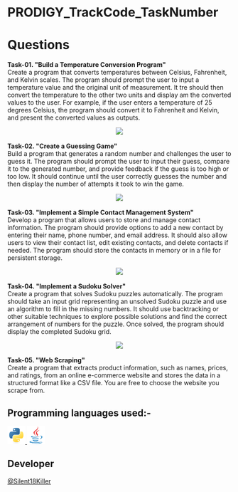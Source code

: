 # PRODIGY_TrackCode_TaskNumber

# Questions
**Task-01. "Build a Temperature Conversion Program"** <br>
Create a program that converts temperatures between Celsius, Fahrenheit, and Kelvin scales. The program should prompt the user to input a temperature value and the original              unit of measurement. It tre should then convert the temperature to the other two units and display am the converted values to the user. For example, if the user enters a                 temperature of 25 degrees Celsius, the program should convert it to Fahrenheit and Kelvin, and present the converted values as outputs. <br>

<p align="center">
  <img src="https://github.com/Silent18Killer/PRODIGY_TrackCode_TaskNumber/assets/139036518/24e44724-473a-4dfd-a243-7e5cc59b5ce1"/>
</p>
          
**Task-02. "Create a Guessing Game"** <br>
Build a program that generates a random number and challenges the user to guess it. The program should prompt the user to input their guess, compare it to the generated number, and provide feedback if the guess is too high or too low. It should continue until the user correctly guesses the number and then display the number of attempts it took to win the game.

<p align="center">
  <img src="https://github.com/Silent18Killer/PRODIGY_TrackCode_TaskNumber/assets/139036518/80393e1a-7009-4250-9aac-467ee2f35416"/>
</p>

**Task-03. "Implement a Simple Contact Management System"** <br>
Develop a program that allows users to store and manage contact information. The program should provide options to add a new contact by entering their name, phone number, and email address. It should also allow users to view their contact list, edit existing contacts, and delete contacts if needed. The program should store the contacts in memory or in a file for persistent storage.

<p align="center">
  <img src="https://github.com/Silent18Killer/PRODIGY_TrackCode_TaskNumber/assets/139036518/4f3c2c16-3ef7-45ce-8ca3-c5b369e38ba0"/>
</p>

**Task-04. "Implement a Sudoku Solver"** <br>
Create a program that solves Sudoku puzzles automatically. The program should take an input grid representing an unsolved Sudoku puzzle and use an algorithm to fill in the missing numbers.
It should use backtracking or other suitable techniques to explore possible solutions and find the correct arrangement of numbers for the puzzle. Once solved, the program should display the completed Sudoku grid.

<p align="center">
  <img src="https://github.com/Silent18Killer/PRODIGY_TrackCode_TaskNumber/assets/139036518/2f84046e-0f34-44ea-b8f5-323c13454570"/>
</p>

**Task-05. "Web Scraping"** <br>
Create a program that extracts product information, such as names, prices, and ratings, from an online e-commerce website and stores the data in a structured format like a CSV file.
You are free to choose the website you scrape from.



## Programming languages used:-
<p align="left">
          <a href="https://www.python.org" target="_blank" rel="noreferrer"> <img src="https://raw.githubusercontent.com/devicons/devicon/master/icons/python/python-original.svg" alt="python" width="40" height="40"/> </a> 
          <a href="https://www.java.com" target="_blank" rel="noreferrer"> <img src="https://raw.githubusercontent.com/devicons/devicon/master/icons/java/java-original.svg" alt="java" width="40" height="40"/> </a> 
</p>

## Developer
   [@Silent18Killer](https://github.com/Silent18Killer)
